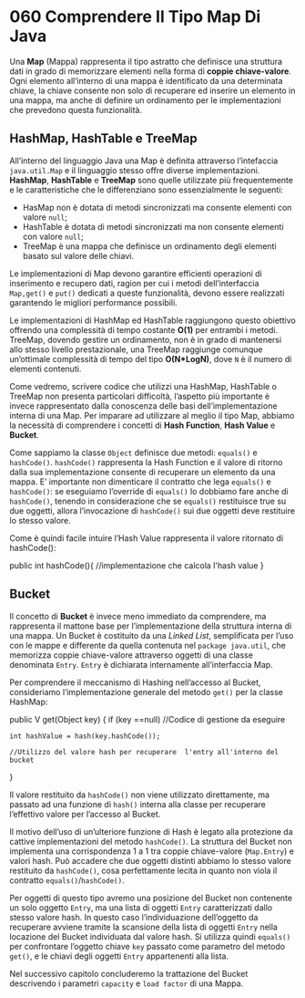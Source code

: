# 060 Comprendere Il Tipo Map Di Java

Una **Map** \(Mappa\) rappresenta il tipo astratto che definisce una struttura dati in grado di memorizzare elementi nella forma di **coppie chiave-valore**. Ogni elemento all’interno di una mappa è identificato da una determinata chiave, la chiave consente non solo di recuperare ed inserire un elemento in una mappa, ma anche di definire un ordinamento per le implementazioni che prevedono questa funzionalità.

## HashMap, HashTable e TreeMap

All’interno del linguaggio Java una Map è definita attraverso l’intefaccia `java.util.Map` e il linguaggio stesso offre diverse implementazioni. **HashMap**, **HashTable** e **TreeMap** sono quelle utilizzate più frequentemente e le caratteristiche che le differenziano sono essenzialmente le seguenti:

* HasMap non è dotata di metodi sincronizzati ma consente elementi con valore `null`;
* HashTable è dotata di metodi sincronizzati ma non consente elementi con valore `null`;
* TreeMap è una mappa che definisce un ordinamento degli elementi basato sul valore delle chiavi.

Le implementazioni di Map devono garantire efficienti operazioni di inserimento e recupero dati, ragion per cui i metodi dell’interfaccia `Map,get()` e `put()` dedicati a queste funzionalità, devono essere realizzati garantendo le migliori performance possibili.

Le implementazioni di HashMap ed HashTable raggiungono questo obiettivo offrendo una complessità di tempo costante **O\(1\)** per entrambi i metodi. TreeMap, dovendo gestire un ordinamento, non è in grado di mantenersi allo stesso livello prestazionale, una TreeMap raggiunge comunque un’ottimale complessità di tempo del tipo **O\(N\*LogN\)**, dove `N` è il numero di elementi contenuti.

Come vedremo, scrivere codice che utilizzi una HashMap, HashTable o TreeMap non presenta particolari difficoltà, l’aspetto più importante è invece rappresentato dalla conoscenza delle basi dell’implementazione interna di una Map. Per imparare ad utilizzare al meglio il tipo Map, abbiamo la necessità di comprendere i concetti di **Hash Function**, **Hash Value** e **Bucket**.

Come sappiamo la classe `Object` definisce due metodi: `equals()` e `hashCode()`. `hashCode()` rappresenta la Hash Function e il valore di ritorno dalla sua implementazione consente di recuperare un elemento da una mappa. E’ importante non dimenticare il contratto che lega `equals()` e `hashCode()`: se eseguiamo l’override di `equals()` lo dobbiamo fare anche di `hashCode()`, tenendo in considerazione che se `equals()` restituisce true su due oggetti, allora l’invocazione di `hashCode()` sui due oggetti deve restituire lo stesso valore.

Come è quindi facile intuire l’Hash Value rappresenta il valore ritornato di hashCode\(\):

public int hashCode\(\){ //implementazione che calcola l'hash value }

## Bucket

Il concetto di **Bucket** è invece meno immediato da comprendere, ma rappresenta il mattone base per l’implementazione della struttura interna di una mappa. Un Bucket è costituito da una _Linked List_, semplificata per l’uso con le mappe e differente da quella contenuta nel `package java.util`, che memorizza coppie chiave-valore attraverso oggetti di una classe denominata `Entry`. `Entry` è dichiarata internamente all’interfaccia Map.

Per comprendere il meccanismo di Hashing nell’accesso al Bucket, consideriamo l’implementazione generale del metodo `get()` per la classe HashMap:

public V get\(Object key\) { if \(key ==null\) //Codice di gestione da eseguire

```text
int hashValue = hash(key.hashCode());

//Utilizzo del valore hash per recuperare  l'entry all'interno del bucket
```

}

Il valore restituito da `hashCode()` non viene utilizzato direttamente, ma passato ad una funzione di `hash()` interna alla classe per recuperare l’effettivo valore per l’accesso al Bucket.

Il motivo dell’uso di un’ulteriore funzione di Hash è legato alla protezione da cattive implementazioni del metodo `hashCode()`. La struttura del Bucket non implementa una corrispondenza 1 a 1 tra coppie chiave-valore \(`Map.Entry`\) e valori hash. Può accadere che due oggetti distinti abbiamo lo stesso valore restituito da `hashCode()`, cosa perfettamente lecita in quanto non viola il contratto `equals()`/`hashCode()`.

Per oggetti di questo tipo avremo una posizione del Bucket non contenente un solo oggetto `Entry`, ma una lista di oggetti `Entry` caratterizzati dallo stesso valore hash. In questo caso l’individuazione dell’oggetto da recuperare avviene tramite la scansione della lista di oggetti `Entry` nella locazione del Bucket individuata dal valore hash. Si utilizza quindi `equals()` per confrontare l’oggetto chiave `key` passato come parametro del metodo `get()`, e le chiavi degli oggetti `Entry` appartenenti alla lista.

Nel successivo capitolo concluderemo la trattazione del Bucket descrivendo i parametri `capacity` e `load factor` di una Mappa.

